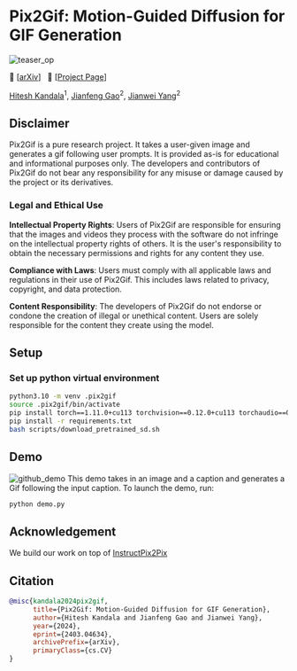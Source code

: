 # Pix2Gif: Motion-Guided Diffusion for GIF Generation
![teaser_op](https://github.com/hiteshK03/Pix2Gif/assets/45922320/3d8ca72e-b2f3-48fd-a732-574987454fd3)

:grapes: \[[arXiv](https://arxiv.org/abs/2403.04634)\] &nbsp; :orange: \[[Project Page](https://hiteshk03.github.io/Pix2Gif/)\]


[Hitesh Kandala](https://hiteshk03.github.io/)<sup>1</sup>, [Jianfeng Gao](https://www.microsoft.com/en-us/research/people/jfgao/)<sup>2</sup>, [Jianwei Yang](https://jwyang.github.io/)<sup>2</sup>

## Disclaimer 

Pix2Gif is a pure research project. It takes a user-given image and generates a gif following user prompts. It is provided as-is for educational and informational purposes only. The developers and contributors of Pix2Gif do not bear any responsibility for any misuse or damage caused by the project or its derivatives.

### Legal and Ethical Use

**Intellectual Property Rights**: Users of Pix2Gif are responsible for ensuring that the images and videos they process with the software do not infringe on the intellectual property rights of others. It is the user's responsibility to obtain the necessary permissions and rights for any content they use.

**Compliance with Laws**: Users must comply with all applicable laws and regulations in their use of Pix2Gif. This includes laws related to privacy, copyright, and data protection.

**Content Responsibility**: The developers of Pix2Gif do not endorse or condone the creation of illegal or unethical content. Users are solely responsible for the content they create using the model.

## Setup
### Set up python virtual environment
```bash
python3.10 -m venv .pix2gif
source .pix2gif/bin/activate
pip install torch==1.11.0+cu113 torchvision==0.12.0+cu113 torchaudio==0.11.0 --extra-index-url https://download.pytorch.org/whl/cu113
pip install -r requirements.txt
bash scripts/download_pretrained_sd.sh
```

## Demo
![github_demo](https://github.com/hiteshK03/Pix2Gif/assets/45922320/e3b1605c-b8e2-4ab7-8329-17d0b611e68b)
This demo takes in an image and a caption and generates a Gif following the input caption. To launch the demo, run:
```bash
python demo.py
```

## Acknowledgement
We build our work on top of [InstructPix2Pix](https://github.com/timothybrooks/instruct-pix2pix)

## Citation
```bibtex
@misc{kandala2024pix2gif,
      title={Pix2Gif: Motion-Guided Diffusion for GIF Generation}, 
      author={Hitesh Kandala and Jianfeng Gao and Jianwei Yang},
      year={2024},
      eprint={2403.04634},
      archivePrefix={arXiv},
      primaryClass={cs.CV}
}
